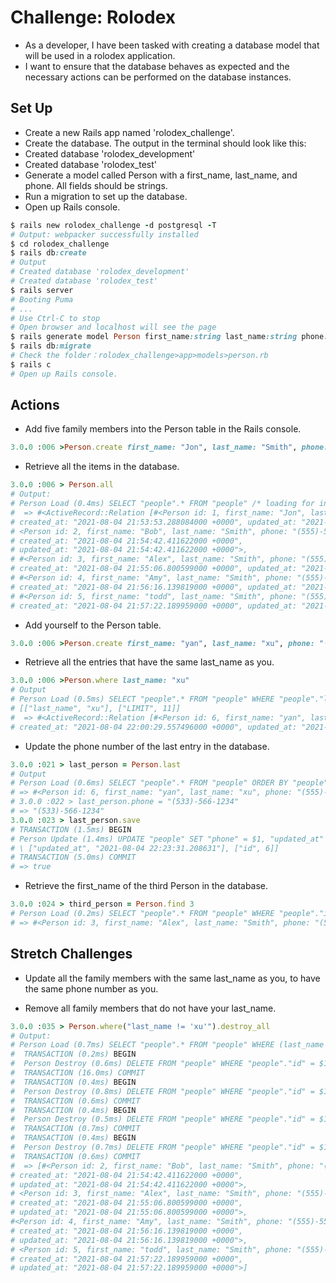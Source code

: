 # Challenge: Rolodex
- As a developer, I have been tasked with creating a database model that will be used in a rolodex application. 
- I want to ensure that the database behaves as expected and the necessary actions can be performed on the database instances.

## Set Up
- Create a new Rails app named 'rolodex_challenge'.
- Create the database. The output in the terminal should look like this:
- Created database 'rolodex_development'
- Created database 'rolodex_test'
- Generate a model called Person with a first_name, last_name, and phone. All fields should be strings.
- Run a migration to set up the database.
- Open up Rails console.
```ruby
$ rails new rolodex_challenge -d postgresql -T
# Output: webpacker successfully installed
$ cd rolodex_challenge
$ rails db:create
# Output
# Created database 'rolodex_development'
# Created database 'rolodex_test'
$ rails server
# Booting Puma
# ...
# Use Ctrl-C to stop 
# Open browser and localhost will see the page
$ rails generate model Person first_name:string last_name:string phone:string
$ rails db:migrate
# Check the folder：rolodex_challenge>app>models>person.rb
$ rails c
# Open up Rails console.
```
## Actions
- Add five family members into the Person table in the Rails console.
```ruby
3.0.0 :006 >Person.create first_name: "Jon", last_name: "Smith", phone: "(555)-555-5555"
```
- Retrieve all the items in the database.
```ruby
3.0.0 :006 > Person.all
# Output:
# Person Load (0.4ms) SELECT "people".* FROM "people" /* loading for inspect */ LIMIT $1 [["LIMIT", 11]]
#  => #<ActiveRecord::Relation [#<Person id: 1, first_name: "Jon", last_name: "Smith", phone: "(555)-555-5555", 
# created_at: "2021-08-04 21:53:53.288084000 +0000", updated_at: "2021-08-04 21:53:53.288084000 +0000">, 
# <Person id: 2, first_name: "Bob", last_name: "Smith", phone: "(555)-555-9875", 
# created_at: "2021-08-04 21:54:42.411622000 +0000", 
# updated_at: "2021-08-04 21:54:42.411622000 +0000">,
# #<Person id: 3, first_name: "Alex", last_name: "Smith", phone: "(555)-555-9975", 
# created_at: "2021-08-04 21:55:06.800599000 +0000", updated_at: "2021-08-04 21:55:06.800599000 +0000">, 
# #<Person id: 4, first_name: "Amy", last_name: "Smith", phone: "(555)-555-9875", 
# created_at: "2021-08-04 21:56:16.139819000 +0000", updated_at: "2021-08-04 21:56:16.139819000 +0000">, 
# #<Person id: 5, first_name: "todd", last_name: "Smith", phone: "(555)-555-9075", 
# created_at: "2021-08-04 21:57:22.189959000 +0000", updated_at: "2021-08-04 21:57:22.189959000 +0000">]>
```
- Add yourself to the Person table.
```ruby
3.0.0 :006 >Person.create first_name: "yan", last_name: "xu", phone: "(555)-555-6666"
```
- Retrieve all the entries that have the same last_name as you.
```ruby
3.0.0 :006 >Person.where last_name: "xu"
# Output
# Person Load (0.5ms) SELECT "people".* FROM "people" WHERE "people"."last_name" = $1 /* loading for inspect */ LIMIT $2
# [["last_name", "xu"], ["LIMIT", 11]]
#  => #<ActiveRecord::Relation [#<Person id: 6, first_name: "yan", last_name: "xu", phone: "(555)-555-9666", 
# created_at: "2021-08-04 22:00:29.557496000 +0000", updated_at: "2021-08-04 22:00:29.557496000 +0000">]>
```
- Update the phone number of the last entry in the database.
```ruby
3.0.0 :021 > last_person = Person.last
# Output
# Person Load (0.6ms) SELECT "people".* FROM "people" ORDER BY "people"."id" DESC LIMIT $1 [["LIMIT", 1]]
# => #<Person id: 6, first_name: "yan", last_name: "xu", phone: "(555)-555-9666", created_at: "2021-08-04 22:00:29.557496000 +0... 
# 3.0.0 :022 > last_person.phone = "(533)-566-1234"
# => "(533)-566-1234" 
3.0.0 :023 > last_person.save
# TRANSACTION (1.5ms) BEGIN
# Person Update (1.4ms) UPDATE "people" SET "phone" = $1, "updated_at" = $2 WHERE "people"."id" = $3 [["phone", "(533)-566-1234"],
# \ ["updated_at", "2021-08-04 22:23:31.208631"], ["id", 6]]
# TRANSACTION (5.0ms) COMMIT
# => true
```
- Retrieve the first_name of the third Person in the database.
```ruby
3.0.0 :024 > third_person = Person.find 3
# Person Load (0.2ms) SELECT "people".* FROM "people" WHERE "people"."id" = $1 LIMIT $2 [["id", 3], ["LIMIT", 1]]
# => #<Person id: 3, first_name: "Alex", last_name: "Smith", phone: "(555)-555-9975", created_at: "2021-08-04 21:55:06.80059900...
```

## Stretch Challenges

- Update all the family members with the same last_name as you, to have the same phone number as you.

- Remove all family members that do not have your last_name.
```ruby
3.0.0 :035 > Person.where("last_name != 'xu'").destroy_all
# Output: 
# Person Load (0.7ms) SELECT "people".* FROM "people" WHERE (last_name != 'xu')
#  TRANSACTION (0.2ms) BEGIN
#  Person Destroy (0.6ms) DELETE FROM "people" WHERE "people"."id" = $1 [["id", 2]]
#  TRANSACTION (16.0ms) COMMIT
#  TRANSACTION (0.4ms) BEGIN
#  Person Destroy (0.8ms) DELETE FROM "people" WHERE "people"."id" = $1 [["id", 3]]
#  TRANSACTION (0.6ms) COMMIT
#  TRANSACTION (0.4ms) BEGIN
#  Person Destroy (0.5ms) DELETE FROM "people" WHERE "people"."id" = $1 [["id", 4]]
#  TRANSACTION (0.7ms) COMMIT
#  TRANSACTION (0.4ms) BEGIN
#  Person Destroy (0.7ms) DELETE FROM "people" WHERE "people"."id" = $1 [["id", 5]]
#  TRANSACTION (0.6ms) COMMIT
#  => [#<Person id: 2, first_name: "Bob", last_name: "Smith", phone: "(555)-555-9875", 
# created_at: "2021-08-04 21:54:42.411622000 +0000", 
# updated_at: "2021-08-04 21:54:42.411622000 +0000">, 
# <Person id: 3, first_name: "Alex", last_name: "Smith", phone: "(555)-555-9975", 
# created_at: "2021-08-04 21:55:06.800599000 +0000", 
# updated_at: "2021-08-04 21:55:06.800599000 +0000">, 
#<Person id: 4, first_name: "Amy", last_name: "Smith", phone: "(555)-555-9875", 
# created_at: "2021-08-04 21:56:16.139819000 +0000", 
# updated_at: "2021-08-04 21:56:16.139819000 +0000">, 
# <Person id: 5, first_name: "todd", last_name: "Smith", phone: "(555)-555-9075", 
# created_at: "2021-08-04 21:57:22.189959000 +0000", 
# updated_at: "2021-08-04 21:57:22.189959000 +0000">] 
```
